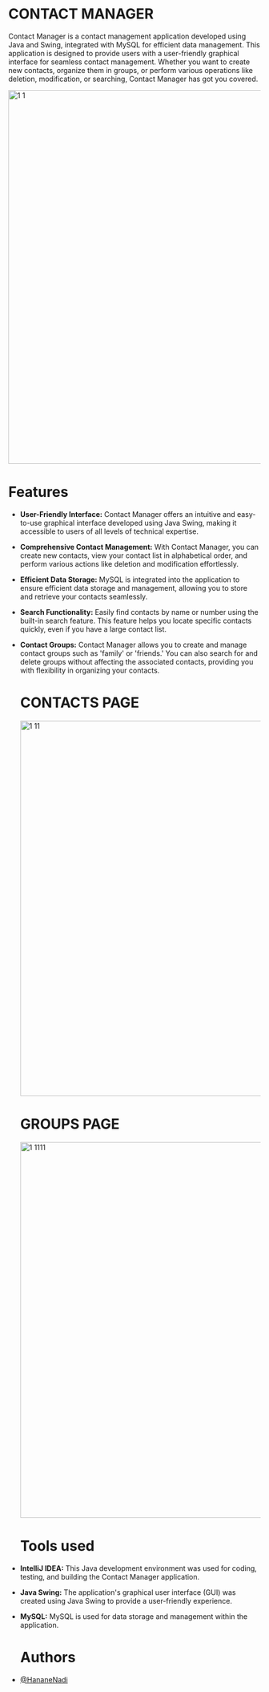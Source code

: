 # CONTACT MANAGER 
Contact Manager is a contact management application developed using Java and Swing, integrated with MySQL for efficient data management. This application is designed to provide users with a user-friendly graphical interface for seamless contact management. Whether you want to create new contacts, organize them in groups, or perform various operations like deletion, modification, or searching, Contact Manager has got you covered.


<img width="745" alt="1 1" src="https://github.com/HananeNadi/Contact_system/assets/127529925/0dab777c-7b29-42a5-a5d1-f9f334425a7e">

# Features

- **User-Friendly Interface:** Contact Manager offers an intuitive and easy-to-use graphical interface developed using Java Swing, making it accessible to users of all levels of technical expertise.

- **Comprehensive Contact Management:** With Contact Manager, you can create new contacts, view your contact list in alphabetical order, and perform various actions like deletion and modification effortlessly.

- **Efficient Data Storage:** MySQL is integrated into the application to ensure efficient data storage and management, allowing you to store and retrieve your contacts seamlessly.

- **Search Functionality:** Easily find contacts by name or number using the built-in search feature. This feature helps you locate specific contacts quickly, even if you have a large contact list.

- **Contact Groups:** Contact Manager allows you to create and manage contact groups such as 'family' or 'friends.' You can also search for and delete groups without affecting the associated contacts, providing you with flexibility in organizing your contacts.

  # CONTACTS PAGE
  
  <img width="748" alt="1 11" src="https://github.com/HananeNadi/Contact_system/assets/127529925/2c9898e3-ba41-452f-a757-8c70cfafe4bc">

  # GROUPS PAGE

  <img width="749" alt="1 1111" src="https://github.com/HananeNadi/Contact_system/assets/127529925/ede49fa9-e015-40ae-a4cd-714a8f881fa0">

  # Tools used
  
- **IntelliJ IDEA:** This Java development environment was used for coding, testing, and building the Contact Manager application.

- **Java Swing:** The application's graphical user interface (GUI) was created using Java Swing to provide a user-friendly experience.

- **MySQL:** MySQL is used for data storage and management within the application.

   # Authors

- [@HananeNadi](https://github.com/HananeNadi)

  
